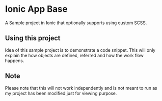 Ionic App Base
=====================

A Sample project in Ionic that optionally supports using custom SCSS.

## Using this project

Idea of this sample project is to demonstrate a code snippet. This will only explain the how objects are defined, referred and how the work flow happens. 


## Note
Please note that this will not work independently and is not meant to run as my project has been modified just for viewing purpose.
